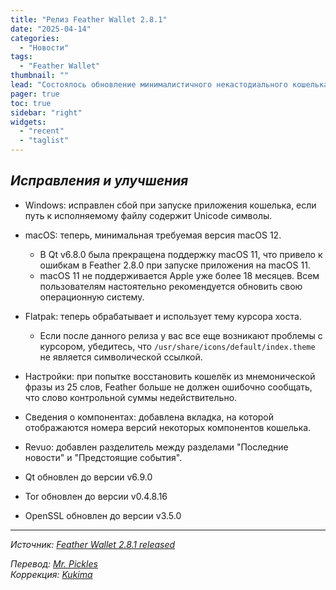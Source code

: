 ```yaml
---
title: "Релиз Feather Wallet 2.8.1"
date: "2025-04-14"
categories:
  - "Новости"
tags:
  - "Feather Wallet"
thumbnail: ""  
lead: "Состоялось обновление минималистичного некастодиального кошелька по типу Electrum, Feather Wallet, до версии 2.8.1"
pager: true
toc: true
sidebar: "right"
widgets:
  - "recent"
  - "taglist"
---
```


## _Исправления и улучшения_

- Windows: исправлен сбой при запуске приложения кошелька, если путь к исполняемому файлу содержит Unicode символы.
- macOS: теперь, минимальная требуемая версия macOS 12.
  - В Qt v6.8.0 была прекращена поддержку macOS 11, что привело к ошибкам в Feather 2.8.0 при запуске приложения на macOS 11.
  - macOS 11 не поддерживается Apple уже более 18 месяцев. Всем пользователям настоятельно рекомендуется обновить свою операционную систему.
- Flatpak: теперь обрабатывает и использует тему курсора хоста.
  - Если после данного релиза у вас все еще возникают проблемы с курсором, убедитесь, что `/usr/share/icons/default/index.theme` не является символической ссылкой.

- Настройки: при попытке восстановить кошелёк из мнемонической фразы из 25 слов, Feather больше не должен ошибочно сообщать, что слово контрольной суммы недействительно.
- Сведения о компонентах: добавлена ​​вкладка, на которой отображаются номера версий некоторых компонентов кошелька.
- Revuo: добавлен разделитель между разделами "Последние новости" и "Предстоящие события".

- Qt обновлен до версии v6.9.0
- Tor обновлен до версии v0.4.8.16
- OpenSSL обновлен до версии v3.5.0

---

_Источник: [Feather Wallet 2.8.1 released](https://featherwallet.org/changelog/)_

_Перевод: [Mr. Pickles](https://t.me/v1docq47)_  
_Коррекция: [Kukima](https://t.me/Kukima)_
